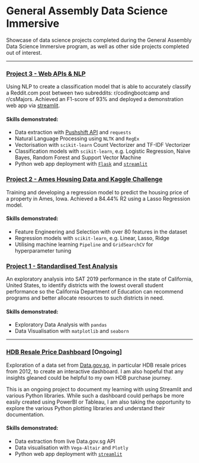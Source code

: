 # General Assembly Data Science Immersive

Showcase of data science projects completed during the General Assembly Data Science Immersive program, as well as other side projects completed out of interest.

---

### [Project 3 - Web APIs & NLP](https://github.com/eeshawn11/DSI33-Shawn/tree/main/Project3)
Using NLP to create a classification model that is able to accurately classify a Reddit.com post between two subreddits: r/codingbootcamp and r/csMajors. Achieved an F1-score of 93% and deployed a demonstration web app via [streamlit](https://shawn-nlp-classifier.streamlit.app).

#### Skills demonstrated:

- Data extraction with [Pushshift API](https://github.com/pushshift/api) and `requests`
- Natural Language Processing using `NLTK` and `RegEx`
- Vectorisation with `scikit-learn` Count Vectorizer and TF-IDF Vectorizer
- Classification models with `scikit-learn`, e.g. Logistic Regression, Naive Bayes, Random Forest and Support Vector Machine
- Python web app deployment with [`Flask`](https://github.com/eeshawn11/DSI33-Shawn/blob/main/Project3/app/app.py) and [`streamlit`](https://shawn-nlp-classifier.streamlit.app)

### [Project 2 - Ames Housing Data and Kaggle Challenge](https://github.com/eeshawn11/DSI33-Shawn/tree/main/Project2)
Training and developing a regression model to predict the housing price of a property in Ames, Iowa. Achieved a 84.44% R2 using a Lasso Regression model.

#### Skills demonstrated:

- Feature Engineering and Selection with over 80 features in the dataset
- Regression models with `scikit-learn`, e.g. Linear, Lasso, Ridge
- Utilising machine learning `Pipeline` and `GridSearchCV` for hyperparameter tuning

### [Project 1 - Standardised Test Analysis](https://github.com/eeshawn11/DSI33-Shawn/tree/main/Project1)
An exploratory analysis into SAT 2019 performance in the state of California, United States, to identify districts with the lowest overall student performance so the California Department of Education can recommend programs and better allocate resources to such districts in need.

#### Skills demonstrated:

- Exploratory Data Analysis with `pandas`
- Data Visualisation with `matplotlib` and `seaborn`

---

### [HDB Resale Price Dashboard](https://github.com/eeshawn11/DSI33-Shawn/tree/main/Side_Projects/HDB_Resale_Price) [Ongoing]
Exploration of a data set from [Data.gov.sg](https://data.gov.sg/), in particular HDB resale prices from 2012, to create an interactive dashboard. I am also hopeful that any insights gleaned could be helpful to my own HDB purchase journey.

This is an ongoing project to document my learning with using Streamlit and various Python libraries. While such a dashboard could perhaps be more easily created using PowerBI or Tableau, I am also taking the opportunity to explore the various Python plotting libraries and understand their documentation.

#### Skills demonstrated:

- Data extraction from live Data.gov.sg API
- Data visualisation with `Vega-Altair` and `Plotly`
- Python web app deployment with [`streamlit`](https://shawn-hdb-resale-viz.streamlit.app/)